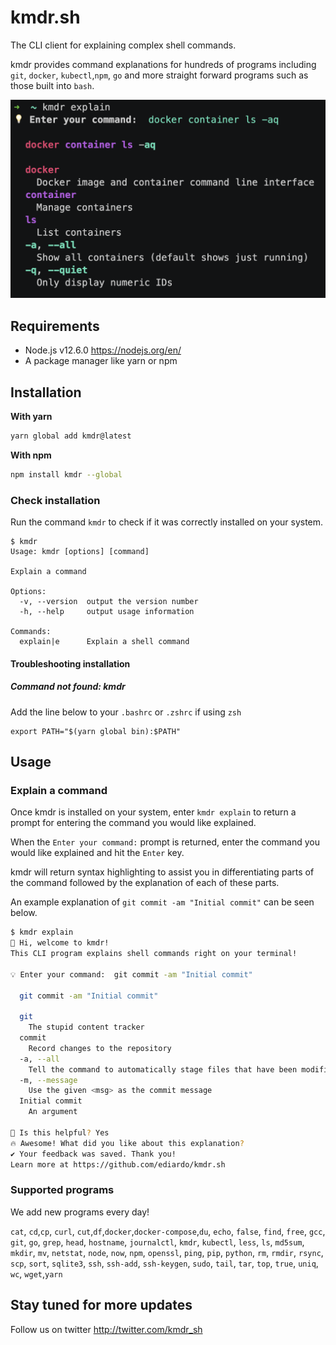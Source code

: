 # kmdr.sh

The CLI client for explaining complex shell commands.

kmdr provides command explanations for hundreds of programs including `git`, `docker`, `kubectl`,`npm`, `go` and more straight forward programs such as those built into `bash`.

![kmdr](screenshot.png)

## Requirements

- Node.js v12.6.0 https://nodejs.org/en/
- A package manager like yarn or npm

## Installation

**With yarn**

```bash
yarn global add kmdr@latest
```

**With npm**

```bash
npm install kmdr --global
```

### Check installation

Run the command `kmdr` to check if it was correctly installed on your system.

```
$ kmdr
Usage: kmdr [options] [command]

Explain a command

Options:
  -v, --version  output the version number
  -h, --help     output usage information

Commands:
  explain|e      Explain a shell command
```

#### Troubleshooting installation

##### Command not found: kmdr

Add the line below to your `.bashrc` or `.zshrc` if using `zsh`

```
export PATH="$(yarn global bin):$PATH"
```

## Usage

### Explain a command

Once kmdr is installed on your system, enter `kmdr explain` to return a prompt for entering the command you would like explained.

When the `Enter your command:` prompt is returned, enter the command you would like explained and hit the `Enter` key.

kmdr will return syntax highlighting to assist you in differentiating parts of the command followed by the explanation of each of these parts.

An example explanation of `git commit -am "Initial commit"` can be seen below.

```bash
$ kmdr explain
👋 Hi, welcome to kmdr!
This CLI program explains shell commands right on your terminal!

💡 Enter your command:  git commit -am "Initial commit"

  git commit -am "Initial commit"

  git
    The stupid content tracker
  commit
    Record changes to the repository
  -a, --all
    Tell the command to automatically stage files that have been modified and deleted
  -m, --message
    Use the given <msg> as the commit message
  Initial commit
    An argument

🤖 Is this helpful? Yes
🔥 Awesome! What did you like about this explanation?
✔ Your feedback was saved. Thank you!
Learn more at https://github.com/ediardo/kmdr.sh
```

### Supported programs

We add new programs every day!

`cat`, `cd`,`cp`, `curl`, `cut`,`df`,`docker`,`docker-compose`,`du`, `echo`, `false`, `find`, `free`, `gcc`, `git`, `go`, `grep`, `head`, `hostname`, `journalctl`, `kmdr`, `kubectl`, `less`, `ls`, `md5sum`, `mkdir`, `mv`, `netstat`, `node`, `now`, `npm`, `openssl`, `ping`, `pip`, `python`, `rm`, `rmdir`, `rsync`, `scp`, `sort`, `sqlite3`, `ssh`, `ssh-add`, `ssh-keygen`, `sudo`, `tail`, `tar`, `top`, `true`, `uniq`, `wc`, `wget`,`yarn`

## Stay tuned for more updates

Follow us on twitter http://twitter.com/kmdr_sh
